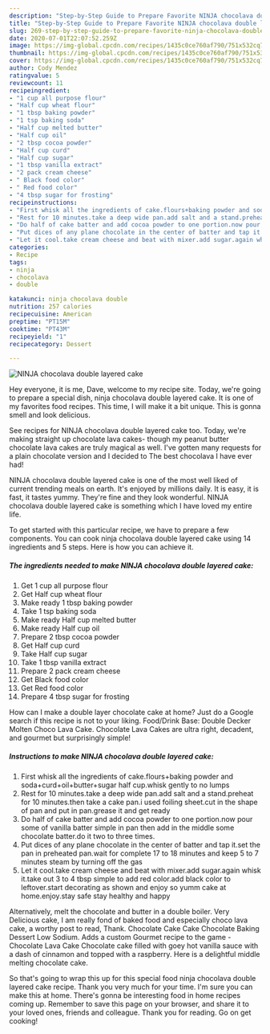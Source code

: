 ```yaml
---
description: "Step-by-Step Guide to Prepare Favorite NINJA chocolava double layered cake"
title: "Step-by-Step Guide to Prepare Favorite NINJA chocolava double layered cake"
slug: 269-step-by-step-guide-to-prepare-favorite-ninja-chocolava-double-layered-cake
date: 2020-07-01T22:07:52.259Z
image: https://img-global.cpcdn.com/recipes/1435c0ce760af790/751x532cq70/ninja-chocolava-double-layered-cake-recipe-main-photo.jpg
thumbnail: https://img-global.cpcdn.com/recipes/1435c0ce760af790/751x532cq70/ninja-chocolava-double-layered-cake-recipe-main-photo.jpg
cover: https://img-global.cpcdn.com/recipes/1435c0ce760af790/751x532cq70/ninja-chocolava-double-layered-cake-recipe-main-photo.jpg
author: Cody Mendez
ratingvalue: 5
reviewcount: 11
recipeingredient:
- "1 cup all purpose flour"
- "Half cup wheat flour"
- "1 tbsp baking powder"
- "1 tsp baking soda"
- "Half cup melted butter"
- "Half cup oil"
- "2 tbsp cocoa powder"
- "Half cup curd"
- "Half cup sugar"
- "1 tbsp vanilla extract"
- "2 pack cream cheese"
- " Black food color"
- " Red food color"
- "4 tbsp sugar for frosting"
recipeinstructions:
- "First whisk all the ingredients of cake.flours+baking powder and soda+curd+oil+butter+sugar half cup.whisk gently to no lumps"
- "Rest for 10 minutes.take a deep wide pan.add salt and a stand.preheat for 10 minutes.then take a cake pan.i used foiling sheet.cut in the shape of pan and put in pan.grease it and get ready"
- "Do half of cake batter and add cocoa powder to one portion.now pour some of vanilla batter simple in pan then add in the middle some chocolate batter.do it two to three times."
- "Put dices of any plane chocolate in the center of batter and tap it.set the pan in preheated pan.wait for complete 17 to 18 minutes and keep 5 to 7 minutes steam by turning off the gas"
- "Let it cool.take cream cheese and beat with mixer.add sugar.again whisk it.take out 3 to 4 tbsp simple to add red color.add black color to leftover.start decorating as shown and enjoy so yumm cake at home.enjoy.stay safe stay healthy and happy"
categories:
- Recipe
tags:
- ninja
- chocolava
- double

katakunci: ninja chocolava double 
nutrition: 257 calories
recipecuisine: American
preptime: "PT15M"
cooktime: "PT43M"
recipeyield: "1"
recipecategory: Dessert

---
```



![NINJA chocolava double layered cake](https://img-global.cpcdn.com/recipes/1435c0ce760af790/751x532cq70/ninja-chocolava-double-layered-cake-recipe-main-photo.jpg)

Hey everyone, it is me, Dave, welcome to my recipe site. Today, we're going to prepare a special dish, ninja chocolava double layered cake. It is one of my favorites food recipes. This time, I will make it a bit unique. This is gonna smell and look delicious.

See recipes for NINJA chocolava double layered cake too. Today, we&#39;re making straight up chocolate lava cakes- though my peanut butter chocolate lava cakes are truly magical as well. I&#39;ve gotten many requests for a plain chocolate version and I decided to The best chocolava I have ever had!

NINJA chocolava double layered cake is one of the most well liked of current trending meals on earth. It's enjoyed by millions daily. It is easy, it is fast, it tastes yummy. They're fine and they look wonderful. NINJA chocolava double layered cake is something which I have loved my entire life.


To get started with this particular recipe, we have to prepare a few components. You can cook ninja chocolava double layered cake using 14 ingredients and 5 steps. Here is how you can achieve it.

<!--inarticleads1-->

##### The ingredients needed to make NINJA chocolava double layered cake:

1. Get 1 cup all purpose flour
1. Get Half cup wheat flour
1. Make ready 1 tbsp baking powder
1. Take 1 tsp baking soda
1. Make ready Half cup melted butter
1. Make ready Half cup oil
1. Prepare 2 tbsp cocoa powder
1. Get Half cup curd
1. Take Half cup sugar
1. Take 1 tbsp vanilla extract
1. Prepare 2 pack cream cheese
1. Get  Black food color
1. Get  Red food color
1. Prepare 4 tbsp sugar for frosting


How can I make a double layer chocolate cake at home? Just do a Google search if this recipe is not to your liking. Food/Drink Base: Double Decker Molten Choco Lava Cake. Chocolate Lava Cakes are ultra right, decadent, and gourmet but surprisingly simple! 

<!--inarticleads2-->

##### Instructions to make NINJA chocolava double layered cake:

1. First whisk all the ingredients of cake.flours+baking powder and soda+curd+oil+butter+sugar half cup.whisk gently to no lumps
1. Rest for 10 minutes.take a deep wide pan.add salt and a stand.preheat for 10 minutes.then take a cake pan.i used foiling sheet.cut in the shape of pan and put in pan.grease it and get ready
1. Do half of cake batter and add cocoa powder to one portion.now pour some of vanilla batter simple in pan then add in the middle some chocolate batter.do it two to three times.
1. Put dices of any plane chocolate in the center of batter and tap it.set the pan in preheated pan.wait for complete 17 to 18 minutes and keep 5 to 7 minutes steam by turning off the gas
1. Let it cool.take cream cheese and beat with mixer.add sugar.again whisk it.take out 3 to 4 tbsp simple to add red color.add black color to leftover.start decorating as shown and enjoy so yumm cake at home.enjoy.stay safe stay healthy and happy


Alternatively, melt the chocolate and butter in a double boiler. Very Delicious cake, I am really fond of baked food and especially choco lava cake, a worthy post to read, Thank. Chocolate Cake Cake Chocolate Baking Dessert Low Sodium. Adds a custom Gourmet recipe to the game - Chocolate Lava Cake Chocolate cake filled with goey hot vanilla sauce with a dash of cinnamon and topped with a raspberry. Here is a delightful middle melting chocolate cake. 

So that's going to wrap this up for this special food ninja chocolava double layered cake recipe. Thank you very much for your time. I'm sure you can make this at home. There's gonna be interesting food in home recipes coming up. Remember to save this page on your browser, and share it to your loved ones, friends and colleague. Thank you for reading. Go on get cooking!

